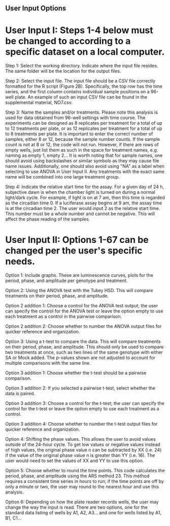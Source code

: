 ## User Input Options

# User Input I: Steps 1-4 below must be changed to according to a specific dataset on a local computer.

Step 1:  Select the working directory. Indicate where the input file resides. The same folder will be the location for the output files.

Step 2: Select the input file. The input file should be a CSV file correctly formatted for the R script (Figure 2B). Specifically, the top row has the time series, and the first column contains individual sample positions on a 96-well plate. An example of such an input CSV file can be found in the supplemental material, NO7.csv.

Step 3: Name the samples and/or treatments. Please note this analysis is used for data obtained from 96-well settings with time course. The experiments can be designed as 8 replicates per treatment for a total of up to 12 treatments per plate, or as 12 replicates per treatment for a total of up to 8 treatments per plate. It is important to enter the correct number of samples, either 8 or 12, because the sample number counts. If the sample count is not at 8 or 12, the code will not run. However, if there are rows of empty wells, just list them as such in the space for treatment names, e.g. naming as empty 1, empty 2... It is worth noting that for sample names, one should avoid using backslashes or similar symbols as they may cause file name issues. Additionally, one should also avoid using "NA" as a label when selecting to use ANOVA in User Input II. Any treatments with the exact same name will be combined into one large treatment group.

Step 4: Indicate the relative start time for the assay. For a given day of 24 h, subjective dawn is when the chamber light is turned on during a normal light/dark cycle. For example, if light is on at 7 am, then this time is regarded as the circadian time 0. If a luciferase assay begins at 9 am, the assay time is at the circadian time 2. The user would input 2 as the relative start time. This number must be a whole number and cannot be negative. This will affect the phase reading of the samples.

# User Input II: Options 1-67 can be changed per the user's specific needs.  

Option 1: Include graphs. These are luminescence curves, plots for the period, phase, and amplitude per genotype and treatment. 

Option 2: Using the ANOVA test with the Tukey HSD. This will compare treatments on their period, phase, and amplitude.

Option 2 addition 1: Choose a control for the ANOVA test output; the user can specify the control for the ANOVA test or leave the option empty to use each treatment as a control in the pairwise comparison. 

Option 2 addition 2: Choose whether to number the ANOVA output files for quicker reference and organization. 

Option 3: Using a t-test to compare the data. This will compare treatments on their period, phase, and amplitude. This should only be used to compare two treatments at once, such as two lines of the same genotype with either SA or Mock added. The p-values shown are not adjusted to account for multiple comparisons with the same line.

Option 3 addition 1: Choose whether the t-test should be a pairwise comparison.

Option 3 addition 2: If you selected a pairwise t-test, select whether the data is paired.

Option 3 addition 3: Choose a control for the t-test; the user can specify the control for the t-test or leave the option empty to use each treatment as a control.

Option 3 addition 4: Choose whether to number the t-test output files for quicker reference and organization.

Option 4: Shifting the phase values. This allows the user to avoid values outside of the 24-hour cycle. To get low values or negative values instead of high values, the original phase value n can be subtracted by XX (i.e. 24) if the value of the original phase value n is greater than YY (i.e. 16). The user would need to set the values of XX and YY to use this option. 

Option 5: Choose whether to round the time points. This code calculates the period, phase, and amplitude using the ARS method 23. This method requires a consistent time series in hours to run; if the time points are off by only a minute or two, the user may round to the nearest hour and use this analysis. 

Option 6: Depending on how the plate reader records wells, the user may change the way the input is read. There are two options, one for the standard data listing of wells by A1, A2, A3... and one for wells listed by A1, B1, C1…
